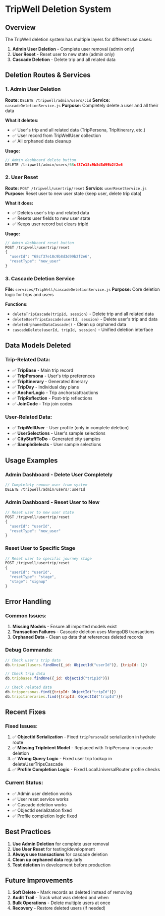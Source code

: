 # TripWell Deletion System

## Overview
The TripWell deletion system has multiple layers for different use cases:

1. **Admin User Deletion** - Complete user removal (admin only)
2. **User Reset** - Reset user to new state (admin only)
3. **Cascade Deletion** - Delete trip and all related data

## Deletion Routes & Services

### 1. Admin User Deletion
**Route:** `DELETE /tripwell/admin/users/:id`
**Service:** `cascadeDeletionService.js`
**Purpose:** Completely delete a user and all their data

**What it deletes:**
- ✅ User's trip and all related data (TripPersona, TripItinerary, etc.)
- ✅ User record from TripWellUser collection
- ✅ All orphaned data cleanup

**Usage:**
```javascript
// Admin dashboard delete button
DELETE /tripwell/admin/users/68cf37e18c9b8d3d99b2f2e6
```

### 2. User Reset
**Route:** `POST /tripwell/usertrip/reset`
**Service:** `userResetService.js`
**Purpose:** Reset user to new user state (keep user, delete trip data)

**What it does:**
- ✅ Deletes user's trip and related data
- ✅ Resets user fields to new user state
- ✅ Keeps user record but clears tripId

**Usage:**
```javascript
// Admin dashboard reset button
POST /tripwell/usertrip/reset
{
  "userId": "68cf37e18c9b8d3d99b2f2e6",
  "resetType": "new_user"
}
```

### 3. Cascade Deletion Service
**File:** `services/TripWell/cascadeDeletionService.js`
**Purpose:** Core deletion logic for trips and users

**Functions:**
- `deleteTripCascade(tripId, session)` - Delete trip and all related data
- `deleteUserTripsCascade(userId, session)` - Delete user's trip and data
- `deleteOrphanedDataCascade()` - Clean up orphaned data
- `cascadeDelete(userId, tripId, session)` - Unified deletion interface

## Data Models Deleted

### Trip-Related Data:
- ✅ **TripBase** - Main trip record
- ✅ **TripPersona** - User's trip preferences
- ✅ **TripItinerary** - Generated itinerary
- ✅ **TripDay** - Individual day plans
- ✅ **AnchorLogic** - Trip anchors/attractions
- ✅ **TripReflection** - Post-trip reflections
- ✅ **JoinCode** - Trip join codes

### User-Related Data:
- ✅ **TripWellUser** - User profile (only in complete deletion)
- ✅ **UserSelections** - User's sample selections
- ✅ **CityStuffToDo** - Generated city samples
- ✅ **SampleSelects** - User sample selections

## Usage Examples

### Admin Dashboard - Delete User Completely
```javascript
// Completely remove user from system
DELETE /tripwell/admin/users/:userId
```

### Admin Dashboard - Reset User to New
```javascript
// Reset user to new user state
POST /tripwell/usertrip/reset
{
  "userId": "userId",
  "resetType": "new_user"
}
```

### Reset User to Specific Stage
```javascript
// Reset user to specific journey stage
POST /tripwell/usertrip/reset
{
  "userId": "userId", 
  "resetType": "stage",
  "stage": "signup"
}
```

## Error Handling

### Common Issues:
1. **Missing Models** - Ensure all imported models exist
2. **Transaction Failures** - Cascade deletion uses MongoDB transactions
3. **Orphaned Data** - Clean up data that references deleted records

### Debug Commands:
```javascript
// Check user's trip data
db.tripwellusers.findOne({_id: ObjectId("userId")}, {tripId: 1})

// Check trip data
db.tripbases.findOne({_id: ObjectId("tripId")})

// Check related data
db.trippersonas.find({tripId: ObjectId("tripId")})
db.tripitineraries.find({tripId: ObjectId("tripId")})
```

## Recent Fixes

### Fixed Issues:
1. ✅ **ObjectId Serialization** - Fixed `tripPersonaId` serialization in hydrate route
2. ✅ **Missing TripIntent Model** - Replaced with TripPersona in cascade deletion
3. ✅ **Wrong Query Logic** - Fixed user trip lookup in deleteUserTripsCascade
4. ✅ **Profile Completion Logic** - Fixed LocalUniversalRouter profile checks

### Current Status:
- ✅ Admin user deletion works
- ✅ User reset service works  
- ✅ Cascade deletion works
- ✅ ObjectId serialization fixed
- ✅ Profile completion logic fixed

## Best Practices

1. **Use Admin Deletion** for complete user removal
2. **Use User Reset** for testing/development
3. **Always use transactions** for cascade deletion
4. **Clean up orphaned data** regularly
5. **Test deletion** in development before production

## Future Improvements

1. **Soft Delete** - Mark records as deleted instead of removing
2. **Audit Trail** - Track what was deleted and when
3. **Bulk Operations** - Delete multiple users at once
4. **Recovery** - Restore deleted users (if needed)
